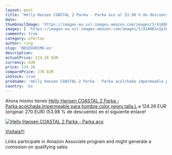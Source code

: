 ```yaml
---
layout: post
title: 'Helly Hansen COASTAL 2 Parka - Parka aco al 53.98 % de descuento'
date: 
thumbnailImage: 'https://images-eu.ssl-images-amazon.com/images/I/41A9BJnIp1L._SL200_.jpg'
images: [ 'https://images-eu.ssl-images-amazon.com/images/I/41A9BJnIp1L._SL200_.jpg' ]
comments: true
category: ofertas
author: ring
slug: 'B01EOX01MU-es'
description:
actualPrice: 124.26 EUR
currency: EUR
price: 124.26
comparePrice: 270 EUR
inStock: true
prodname: 'Helly Hansen COASTAL 2 Parka - Parka acolchada impermeable para hombre  color negro  talla L'
country: 'es'
---
```


Ahora mismo tienes [Helly Hansen COASTAL 2 Parka - Parka acolchada impermeable para hombre  color negro  talla L](https://www.amazon.es/dp/B01EOX01MU/?tag=tolees-21) a 124.26 EUR (original: 270 EUR) (53.98 %  de descuento) en el siguiente enlace!

[![Helly Hansen COASTAL 2 Parka - Parka aco](https://images-eu.ssl-images-amazon.com/images/I/41A9BJnIp1L._SL200_.jpg)](https://www.amazon.es/dp/B01EOX01MU/?tag=tolees-21)

[Visítala!!!](https://www.amazon.es/dp/B01EOX01MU/?tag=tolees-21)

Links participate in Amazon Associate program and might generate a comission on qualifying sales
